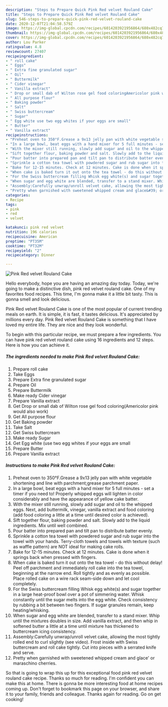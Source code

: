 ```yaml
---
description: "Steps to Prepare Quick Pink Red velvet Rouland Cake"
title: "Steps to Prepare Quick Pink Red velvet Rouland Cake"
slug: 546-steps-to-prepare-quick-pink-red-velvet-rouland-cake
date: 2020-12-07T21:04:58.579Z
image: https://img-global.cpcdn.com/recipes/6014203921956864/680x482cq70/pink-red-velvet-rouland-cake-recipe-main-photo.jpg
thumbnail: https://img-global.cpcdn.com/recipes/6014203921956864/680x482cq70/pink-red-velvet-rouland-cake-recipe-main-photo.jpg
cover: https://img-global.cpcdn.com/recipes/6014203921956864/680x482cq70/pink-red-velvet-rouland-cake-recipe-main-photo.jpg
author: Lou Parker
ratingvalue: 4.8
reviewcount: 27407
recipeingredient:
- " roll cake"
- " Eggs"
- " Extra fine granulated sugar"
- " Oil"
- " Buttermilk"
- " Cider vinegar"
- " Vanilla extract"
- " Drop or small dab of Wilton rose gel food coloringAmericolor pink would also work"
- " All purpose flour"
- " Baking powder"
- " Salt"
- " Swiss buttercream"
- " Sugar"
- " Egg white use two egg whites if your eggs are small"
- " Butter"
- " Vanilla extract"
recipeinstructions:
- "Preheat oven to 350°F.Grease a 9x13 jelly pan with white vegetable shortening and line with parchment;grease parchment paper."
- "In a large bowl, beat eggs with a hand mixer for 5 full minutes - set a timer if you need to! Properly whipped eggs will lighten in color considerably and have the appearance of yellow cake batter."
- "With the mixer still running, slowly add sugar and oil to the whipped eggs. Next, add buttermilk, vinegar, vanilla extract and food coloring (add food coloring a little at a time until desired color is achieved)."
- "Sift together flour, baking powder and salt. Slowly add to the liquid ingredients. Mix until well combined."
- "Pour batter into prepared pan and tilt pan to distribute batter evenly."
- "Sprinkle a cotton tea towel with powdered sugar and rub sugar into the towel with your hands. Terry-cloth towels and towels with texture (such as waffle pattern) are NOT ideal for making cake rolls."
- "Bake for 12-15 minutes. Check at 12 minutes. Cake is done when it springs back when pressed with fingers."
- "When cake is baked turn it out onto the tea towel - do this without delay! Peel off parchment and immediately roll cake into the tea towel, beginning at the narrow end. Roll tightly and as evenly as possible. Place rolled cake on a wire rack seam-side down and let cool completely."
- "For the Swiss buttercream filling Whisk egg white(s) and sugar together in a large heat-proof bowl over a pot of simmering water. Whisk constantly until the sugar melts into the egg white. Check consistency by rubbing a bit between two fingers. If sugar granules remain, keep heating/whisking."
- "When sugar and egg white are blended, transfer to a stand mixer. Whip until the mixtures doubles in size. Add vanilla extract, and then whip in softened butter a little at a time until mixture has thickened to buttercream icing consistency."
- "Assembly:Carefully unwrap/unroll velvet cake, allowing the most tightly rolled end to curl slightly (see video). Frost inside with Swiss buttercream and roll cake tightly. Cut into pieces with a serrated knife and serve."
- "Pretty when garnished with sweetened whipped cream and glace&#39; or maraschino cherries."
categories:
- Recipe
tags:
- pink
- red
- velvet

katakunci: pink red velvet 
nutrition: 196 calories
recipecuisine: American
preptime: "PT35M"
cooktime: "PT32M"
recipeyield: "2"
recipecategory: Dinner

---
```



![Pink Red velvet Rouland Cake](https://img-global.cpcdn.com/recipes/6014203921956864/680x482cq70/pink-red-velvet-rouland-cake-recipe-main-photo.jpg)

Hello everybody, hope you are having an amazing day today. Today, we're going to make a distinctive dish, pink red velvet rouland cake. One of my favorites food recipes. This time, I'm gonna make it a little bit tasty. This is gonna smell and look delicious.



Pink Red velvet Rouland Cake is one of the most popular of current trending meals on earth. It is simple, it is fast, it tastes delicious. It's appreciated by millions every day. Pink Red velvet Rouland Cake is something that I have loved my entire life. They are nice and they look wonderful.


To begin with this particular recipe, we must prepare a few ingredients. You can have pink red velvet rouland cake using 16 ingredients and 12 steps. Here is how you can achieve it.

<!--inarticleads1-->

##### The ingredients needed to make Pink Red velvet Rouland Cake:

1. Prepare  roll cake
1. Take  Eggs
1. Prepare  Extra fine granulated sugar
1. Prepare  Oil
1. Prepare  Buttermilk
1. Make ready  Cider vinegar
1. Prepare  Vanilla extract
1. Get  Drop or small dab of Wilton rose gel food coloring(Americolor pink would also work)
1. Get  All purpose flour
1. Get  Baking powder
1. Take  Salt
1. Get  Swiss buttercream
1. Make ready  Sugar
1. Get  Egg white (use two egg whites if your eggs are small
1. Prepare  Butter
1. Prepare  Vanilla extract




<!--inarticleads2-->

##### Instructions to make Pink Red velvet Rouland Cake:

1. Preheat oven to 350°F.Grease a 9x13 jelly pan with white vegetable shortening and line with parchment;grease parchment paper.
1. In a large bowl, beat eggs with a hand mixer for 5 full minutes - set a timer if you need to! Properly whipped eggs will lighten in color considerably and have the appearance of yellow cake batter.
1. With the mixer still running, slowly add sugar and oil to the whipped eggs. Next, add buttermilk, vinegar, vanilla extract and food coloring (add food coloring a little at a time until desired color is achieved).
1. Sift together flour, baking powder and salt. Slowly add to the liquid ingredients. Mix until well combined.
1. Pour batter into prepared pan and tilt pan to distribute batter evenly.
1. Sprinkle a cotton tea towel with powdered sugar and rub sugar into the towel with your hands. Terry-cloth towels and towels with texture (such as waffle pattern) are NOT ideal for making cake rolls.
1. Bake for 12-15 minutes. Check at 12 minutes. Cake is done when it springs back when pressed with fingers.
1. When cake is baked turn it out onto the tea towel - do this without delay! Peel off parchment and immediately roll cake into the tea towel, beginning at the narrow end. Roll tightly and as evenly as possible. Place rolled cake on a wire rack seam-side down and let cool completely.
1. For the Swiss buttercream filling Whisk egg white(s) and sugar together in a large heat-proof bowl over a pot of simmering water. Whisk constantly until the sugar melts into the egg white. Check consistency by rubbing a bit between two fingers. If sugar granules remain, keep heating/whisking.
1. When sugar and egg white are blended, transfer to a stand mixer. Whip until the mixtures doubles in size. Add vanilla extract, and then whip in softened butter a little at a time until mixture has thickened to buttercream icing consistency.
1. Assembly:Carefully unwrap/unroll velvet cake, allowing the most tightly rolled end to curl slightly (see video). Frost inside with Swiss buttercream and roll cake tightly. Cut into pieces with a serrated knife and serve.
1. Pretty when garnished with sweetened whipped cream and glace&#39; or maraschino cherries.




So that is going to wrap this up for this exceptional food pink red velvet rouland cake recipe. Thanks so much for reading. I'm confident you can make this at home. There is gonna be more interesting food at home recipes coming up. Don't forget to bookmark this page on your browser, and share it to your family, friends and colleague. Thanks again for reading. Go on get cooking!
